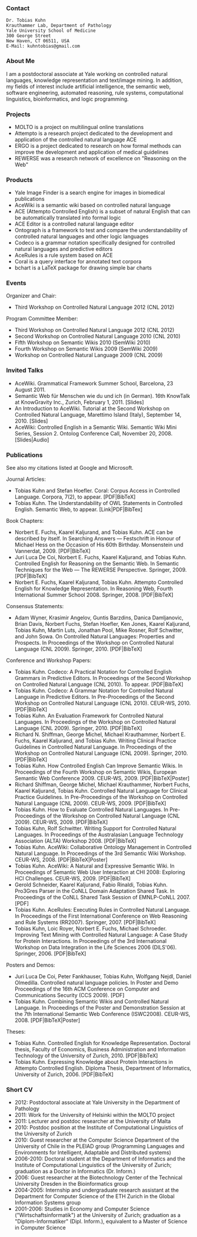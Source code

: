 ### Contact

    Dr. Tobias Kuhn
    Krauthammer Lab, Department of Pathology
    Yale University School of Medicine
    300 George Street
    New Haven, CT 06511, USA
    E-Mail: kuhntobias@gmail.com


### About Me

I am a postdoctoral associate at Yale working on controlled natural languages, knowledge representation and text/image mining. In addition, my fields of interest include artificial intelligence, the semantic web, software engineering, automated reasoning, rule systems, computational linguistics, bioinformatics, and logic programming.


### Projects

- MOLTO is a project on multilingual online translations
- Attempto is a research project dedicated to the development and application of the controlled natural language ACE
- ERGO is a project dedicated to research on how formal methods can improve the development and application of medical guidelines
- REWERSE was a research network of excellence on "Reasoning on the Web"


### Products

- Yale Image Finder is a search engine for images in biomedical publications
- AceWiki is a semantic wiki based on controlled natural language
- ACE (Attempto Controlled English) is a subset of natural English that can be automatically translated into formal logic
- ACE Editor is a controlled natural language editor
- Ontograph is a framework to test and compare the understandability of controlled natural languages and other logic languages
- Codeco is a grammar notation specifically designed for controlled natural languages and predictive editors
- AceRules is a rule system based on ACE
- Coral is a query interface for annotated text corpora
- bchart is a LaTeX package for drawing simple bar charts


### Events

Organizer and Chair:

- Third Workshop on Controlled Natural Language 2012 (CNL 2012)

Program Committee Member:

- Third Workshop on Controlled Natural Language 2012 (CNL 2012)
- Second Workshop on Controlled Natural Language 2010 (CNL 2010)
- Fifth Workshop on Semantic Wikis 2010 (SemWiki 2010)
- Fourth Workshop on Semantic Wikis 2009 (SemWiki 2009)
- Workshop on Controlled Natural Language 2009 (CNL 2009)


### Invited Talks

- AceWiki. Grammatical Framework Summer School, Barcelona, 23 August 2011.
- Semantic Web für Menschen wie du und ich (in German). 16th KnowTalk at KnowGravity Inc., Zurich, February 1, 2011. [Slides]
- An Introduction to AceWiki. Tutorial at the Second Workshop on Controlled Natural Language, Marettimo Island (Italy), September 14, 2010. [Slides]
- AceWiki: Controlled English in a Semantic Wiki. Semantic Wiki Mini Series, Session 2. Ontolog Conference Call, November 20, 2008. [Slides|Audio]


### Publications

See also my citations listed at Google and Microsoft.

Journal Articles:

- Tobias Kuhn and Stefan Hoefler. Coral: Corpus Access in Controlled Language. Corpora, 7(2), to appear. [PDF|BibTeX]
- Tobias Kuhn. The Understandability of OWL Statements in Controlled English. Semantic Web, to appear. [Link|PDF|BibTex]

Book Chapters:

- Norbert E. Fuchs, Kaarel Kaljurand, and Tobias Kuhn. ACE can be described by itself. In Searching Answers — Festschrift in Honour of Michael Hess on the Occasion of His 60th Birthday. Monsenstein und Vannerdat, 2009. [PDF|BibTeX]
- Juri Luca De Coi, Norbert E. Fuchs, Kaarel Kaljurand, and Tobias Kuhn. Controlled English for Reasoning on the Semantic Web. In Semantic Techniques for the Web — The REWERSE Perspective. Springer, 2009. [PDF|BibTeX]
- Norbert E. Fuchs, Kaarel Kaljurand, Tobias Kuhn. Attempto Controlled English for Knowledge Representation. In Reasoning Web, Fourth International Summer School 2008. Springer, 2008. [PDF|BibTeX] 

Consensus Statements:

- Adam Wyner, Krasimir Angelov, Guntis Barzdins, Danica Damljanovic, Brian Davis, Norbert Fuchs, Stefan Hoefler, Ken Jones, Kaarel Kaljurand, Tobias Kuhn, Martin Luts, Jonathan Pool, Mike Rosner, Rolf Schwitter, and John Sowa. On Controlled Natural Languages: Properties and Prospects. In Proceedings of the Workshop on Controlled Natural Language (CNL 2009). Springer, 2010. [PDF|BibTeX]

Conference and Workshop Papers:

- Tobias Kuhn. Codeco: A Practical Notation for Controlled English Grammars in Predictive Editors. In Proceedings of the Second Workshop on Controlled Natural Language (CNL 2010). To appear. [PDF|BibTeX]
- Tobias Kuhn. Codeco: A Grammar Notation for Controlled Natural Language in Predictive Editors. In Pre-Proceedings of the Second Workshop on Controlled Natural Language (CNL 2010). CEUR-WS, 2010. [PDF|BibTeX]
- Tobias Kuhn. An Evaluation Framework for Controlled Natural Languages. In Proceedings of the Workshop on Controlled Natural Language (CNL 2009). Springer, 2010. [PDF|BibTeX]
- Richard N. Shiffman, George Michel, Michael Krauthammer, Norbert E. Fuchs, Kaarel Kaljurand, and Tobias Kuhn. Writing Clinical Practice Guidelines in Controlled Natural Language. In Proceedings of the Workshop on Controlled Natural Language (CNL 2009). Springer, 2010. [PDF|BibTeX]
- Tobias Kuhn. How Controlled English Can Improve Semantic Wikis. In Proceedings of the Fourth Workshop on Semantic Wikis, European Semantic Web Conference 2009. CEUR-WS, 2009. [PDF|BibTeX|Poster]
- Richard Shiffman, George Michel, Michael Krauthammer, Norbert Fuchs, Kaarel Kaljurand, Tobias Kuhn. Controlled Natural Language for Clinical Practice Guidelines. In Pre-Proceedings of the Workshop on Controlled Natural Language (CNL 2009). CEUR-WS, 2009. [PDF|BibTeX]
- Tobias Kuhn. How to Evaluate Controlled Natural Languages. In Pre-Proceedings of the Workshop on Controlled Natural Language (CNL 2009). CEUR-WS, 2009. [PDF|BibTeX]
- Tobias Kuhn, Rolf Schwitter. Writing Support for Controlled Natural Languages. In Proceedings of the Australasian Language Technology Association (ALTA) Workshop 2008. [PDF|BibTeX]
- Tobias Kuhn. AceWiki: Collaborative Ontology Management in Controlled Natural Language. In Proceedings of the 3rd Semantic Wiki Workshop. CEUR-WS, 2008. [PDF|BibTeX|Poster]
- Tobias Kuhn. AceWiki: A Natural and Expressive Semantic Wiki. In Proceedings of Semantic Web User Interaction at CHI 2008: Exploring HCI Challenges. CEUR-WS, 2009. [PDF|BibTeX]
- Gerold Schneider, Kaarel Kaljurand, Fabio Rinaldi, Tobias Kuhn. Pro3Gres Parser in the CoNLL Domain Adaptation Shared Task. In Proceedings of the CoNLL Shared Task Session of EMNLP-CoNLL 2007. [PDF]
- Tobias Kuhn. AceRules: Executing Rules in Controlled Natural Language. In Proceedings of the First International Conference on Web Reasoning and Rule Systems (RR2007). Springer, 2007. [PDF|BibTeX]
- Tobias Kuhn, Loic Royer, Norbert E. Fuchs, Michael Schroeder. Improving Text Mining with Controlled Natural Language: A Case Study for Protein Interactions. In Proceedings of the 3rd International Workshop on Data Integration in the Life Sciences 2006 (DILS'06). Springer, 2006. [PDF|BibTeX] 

Posters and Demos:

- Juri Luca De Coi, Peter Fankhauser, Tobias Kuhn, Wolfgang Nejdl, Daniel Olmedilla. Controlled natural language policies. In Poster and Demo Proceedings of the 16th ACM Conference on Computer and Communications Security (CCS 2009). [PDF]
- Tobias Kuhn. Combining Semantic Wikis and Controlled Natural Language. In Proceedings of the Poster and Demonstration Session at the 7th International Semantic Web Conference (ISWC2008). CEUR-WS, 2008. [PDF|BibTeX|Poster]

Theses:

- Tobias Kuhn. Controlled English for Knowledge Representation. Doctoral thesis, Faculty of Economics, Business Administration and Information Technology of the University of Zurich, 2010. [PDF|BibTeX]
- Tobias Kuhn. Expressing Knowledge about Protein Interactions in Attempto Controlled English. Diploma Thesis, Department of Informatics, University of Zurich, 2006. [PDF|BibTeX] 

### Short CV

- 2012: Postdoctoral associate at Yale University in the Department of Pathology
- 2011: Work for the University of Helsinki within the MOLTO project
- 2011: Lecturer and postdoc researcher at the University of Malta
- 2010: Postdoc position at the Institute of Computational Linguistics of the University of Zurich
- 2010: Guest researcher at the Computer Science Department of the University of Chile in the PLEIAD group (Programming Languages and Environments for Intelligent, Adaptable and Distributed systems)
- 2006-2010: Doctoral student at the Department of Informatics and the Institute of Computational Linguistics of the University of Zurich; graduation as a Doctor in Informatics (Dr. Inform.)
- 2006: Guest researcher at the Biotechnology Center of the Technical University Dresden in the Bioinformatics group
- 2004-2005: Internship and undergraduate research assistant at the Department for Computer Science of the ETH Zurich in the Global Information Systems group
- 2001-2006: Studies in Economy and Computer Science ("Wirtschaftsinformatik") at the University of Zurich; graduation as a "Diplom-Informatiker" (Dipl. Inform.), equivalent to a Master of Science in Computer Science
